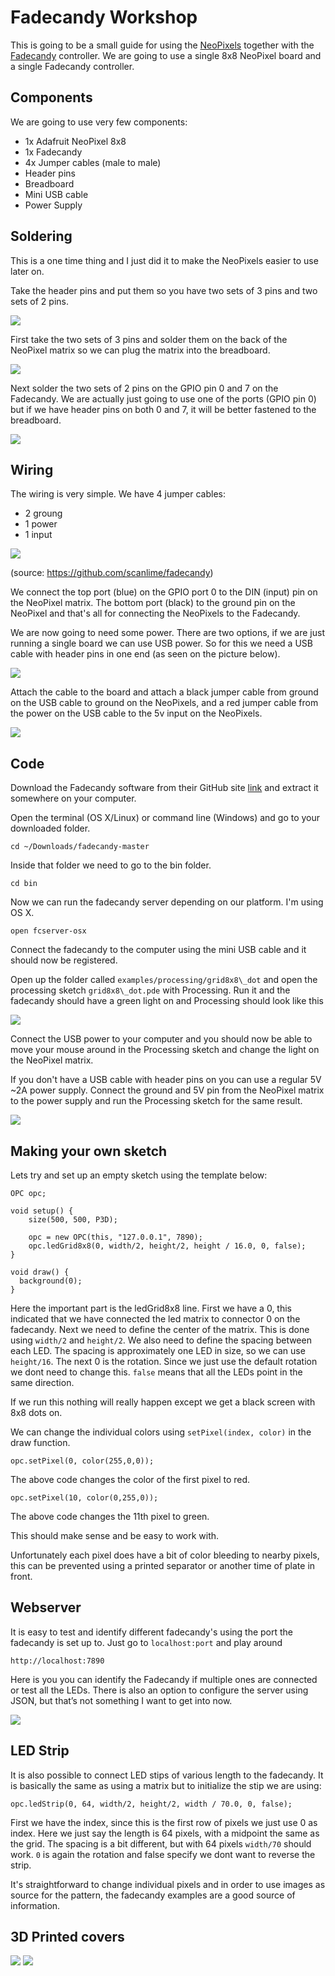 # Fadecandy Workshop

This is going to be a small guide for using the [NeoPixels](https://www.adafruit.com/category/168) together with the [Fadecandy](https://github.com/scanlime/fadecandy) controller. We are going to use a single 8x8 NeoPixel board and a single Fadecandy controller.

## Components

We are going to use very few components:

- 1x Adafruit NeoPixel 8x8
- 1x Fadecandy
- 4x Jumper cables (male to male)
- Header pins
- Breadboard
- Mini USB cable
- Power Supply



## Soldering

This is a one time thing and I just did it to make the NeoPixels easier to use later on.

Take the header pins and put them so you have two sets of 3 pins and two sets of 2 pins.

![](http://www.drudoo.com/wp-content/uploads/2016/03/Photo-Feb-15-6-46-24-PM-e1456938625359.jpg)

First take the two sets of 3 pins and solder them on the back of the NeoPixel matrix so we can plug the matrix into the breadboard.

![](http://www.drudoo.com/wp-content/uploads/2016/03/Photo-Feb-15-6-46-17-PM-e1456938734420.jpg)

Next solder the two sets of 2 pins on the GPIO pin 0 and 7 on the Fadecandy. We are actually just going to use one of the ports (GPIO pin 0) but if we have header pins on both 0 and 7, it will be better fastened to the breadboard.

![](http://www.drudoo.com/wp-content/uploads/2016/03/Photo-Feb-15-7-24-42-PM-e1456938752211.jpg)


## Wiring

The wiring is very simple. We have 4 jumper cables:

- 2 groung
- 1 power
- 1 input



![](https://camo.githubusercontent.com/4b9058c8cadc29ab7c19e6786a91c31d47281212/68747470733a2f2f7261772e6769746875622e636f6d2f7363616e6c696d652f6661646563616e64792f6d61737465722f646f632f696d616765732f73797374656d2d6469616772616d2d312e706e67)

(source: https://github.com/scanlime/fadecandy)



We connect the top port (blue) on the GPIO port 0 to the DIN (input) pin on the NeoPixel matrix. The bottom port (black) to the ground pin on the NeoPixel and that's all for connecting the NeoPixels to the Fadecandy.


We are now going to need some power. There are two options, if we are just running a single board we can use USB power. So for this we need a USB cable with header pins in one end (as seen on the picture below).

![](http://www.drudoo.com/wp-content/uploads/2016/03/Photo-Feb-15-7-38-03-PM-e1456939049523.jpg)

Attach the cable to the board and attach a black jumper cable from ground on the USB cable to ground on the NeoPixels, and a red jumper cable from the power on the USB cable to the 5v input on the NeoPixels.

![](http://www.drudoo.com/wp-content/uploads/2016/03/Photo-Feb-15-7-43-19-PM-e1456939033409.jpg)

## Code

Download the Fadecandy software from their GitHub site [link](https://github.com/scanlime/fadecandy) and extract it somewhere on your computer.

Open the terminal (OS X/Linux) or command line (Windows) and go to your downloaded folder.



	cd ~/Downloads/fadecandy-master



Inside that folder we need to go to the bin folder.

	cd bin

Now we can run the fadecandy server depending on our platform. I'm using OS X.

	open fcserver-osx

Connect the fadecandy to the computer using the mini USB cable and it should now be registered.

Open up the folder called `examples/processing/grid8x8\_dot` and open the processing sketch `grid8x8\_dot.pde` with Processing. Run it and the fadecandy should have a green light on and Processing should look like this

![](http://www.drudoo.com/wp-content/uploads/2016/03/Screen-Shot-2016-02-15-at-7.55.46-PM.png)

Connect the USB power to your computer and you should now be able to move your mouse around in the Processing sketch and change the light on the NeoPixel matrix.

If you don't have a USB cable with header pins on you can use a regular 5V ~2A power supply. Connect the ground and 5V pin from the NeoPixel matrix to the power supply and run the Processing sketch for the same result.

![](http://www.drudoo.com/wp-content/uploads/2016/03/Photo-Feb-15-7-10-31-PM-e1456939241663.jpg)



## Making your own sketch
Lets try and set up an empty sketch using the template below:

	OPC opc;

	void setup() {
		size(500, 500, P3D);

  		opc = new OPC(this, "127.0.0.1", 7890);
  		opc.ledGrid8x8(0, width/2, height/2, height / 16.0, 0, false);
	}

	void draw() {
	  background(0);
	}

Here the important part is the ledGrid8x8 line. First we have a 0, this indicated that we have connected the led matrix to connector 0 on the fadecandy. Next we need to define the center of the matrix. This is done using `width/2` and `height/2`. We also need to define the spacing between each LED. The spacing is approximately one LED in size, so we can use `height/16`. The next 0 is the rotation. Since we just use the default rotation we dont need to change this. `false` means that all the LEDs point in the same direction.

If we run this nothing will really happen except we get a black screen with 8x8 dots on.

We can change the individual colors using `setPixel(index, color)` in the draw function.


	opc.setPixel(0, color(255,0,0));

The above code changes the color of the first pixel to red.

	opc.setPixel(10, color(0,255,0));

The above code changes the 11th pixel to green.

This should make sense and be easy to work with.

Unfortunately each pixel does have a bit of color bleeding to nearby pixels, this can be prevented using a printed separator or another time of plate in front.

## Webserver

It is easy to test and identify different fadecandy's using the port the fadecandy is set up to. Just go to `localhost:port` and play around

	http://localhost:7890
	
Here is you you can identify the Fadecandy if multiple ones are connected or test all the LEDs. There is also an option to configure the server using JSON, but that’s not something I want to get into now. 

![](http://drudoo.com/Stuff/online.png)

## LED Strip

It is also possible to connect LED stips of various length to the fadecandy. It is basically the same as using a matrix but to initialize the stip we are using:

	opc.ledStrip(0, 64, width/2, height/2, width / 70.0, 0, false);
	
First we have the index, since this is the first row of pixels we just use 0 as index. Here we just say the length is 64 pixels, with a midpoint the same as the grid. The spacing is a bit different, but with 64 pixels `width/70` should work. `0` is again the rotation and false specify we dont want to reverse the strip. 

It's straightforward to change individual pixels and in order to use images as source for the pattern, the fadecandy examples are a good source of information. 

## 3D Printed covers

![](http://drudoo.com/Stuff/Picture1.png)
![](http://drudoo.com/Stuff/Picture2.png)
